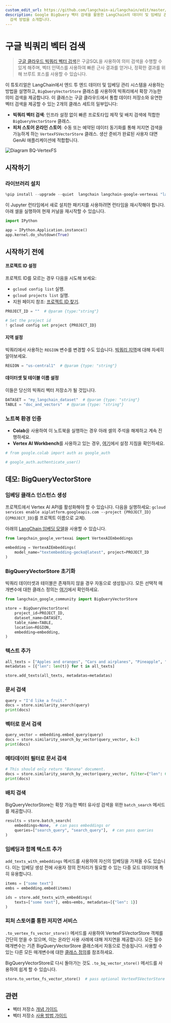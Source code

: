 ```yaml
---
custom_edit_url: https://github.com/langchain-ai/langchain/edit/master/docs/docs/integrations/vectorstores/google_bigquery_vector_search.ipynb
description: Google BigQuery 벡터 검색을 활용한 LangChain의 데이터 및 임베딩 관리 시스템을 통해 확장 가능한 의미
  검색 방법을 소개합니다.
---
```


# 구글 빅쿼리 벡터 검색

> [구글 클라우드 빅쿼리 벡터 검색](https://cloud.google.com/bigquery/docs/vector-search-intro)은 구글SQL을 사용하여 의미 검색을 수행할 수 있게 해주며, 벡터 인덱스를 사용하여 빠른 근사 결과를 얻거나, 정확한 결과를 위해 브루트 포스를 사용할 수 있습니다.

이 튜토리얼은 LangChain에서 엔드 투 엔드 데이터 및 임베딩 관리 시스템을 사용하는 방법을 설명하고, `BigQueryVectorStore` 클래스를 사용하여 빅쿼리에서 확장 가능한 의미 검색을 제공합니다. 이 클래스는 구글 클라우드에서 통합 데이터 저장소와 유연한 벡터 검색을 제공할 수 있는 2개의 클래스 세트의 일부입니다:
- **빅쿼리 벡터 검색**: 인프라 설정 없이 빠른 프로토타입 제작 및 배치 검색에 적합한 `BigQueryVectorStore` 클래스.
- **피처 스토어 온라인 스토어**: 수동 또는 예약된 데이터 동기화를 통해 저지연 검색을 가능하게 하는 `VertexFSVectorStore` 클래스. 생산 준비가 완료된 사용자 대면 GenAI 애플리케이션에 적합합니다.

![Diagram BQ-VertexFS](/img/d02d482be891fa79a6d59d218105e02e.png)

## 시작하기

### 라이브러리 설치

```python
%pip install --upgrade --quiet  langchain langchain-google-vertexai "langchain-google-community[featurestore]"
```


이 Jupyter 런타임에서 새로 설치한 패키지를 사용하려면 런타임을 재시작해야 합니다. 아래 셀을 실행하여 현재 커널을 재시작할 수 있습니다.

```python
import IPython

app = IPython.Application.instance()
app.kernel.do_shutdown(True)
```


## 시작하기 전에

#### 프로젝트 ID 설정

프로젝트 ID를 모르는 경우 다음을 시도해 보세요:
* `gcloud config list` 실행.
* `gcloud projects list` 실행.
* 지원 페이지 참조: [프로젝트 ID 찾기](https://support.google.com/googleapi/answer/7014113).

```python
PROJECT_ID = ""  # @param {type:"string"}

# Set the project id
! gcloud config set project {PROJECT_ID}
```


#### 지역 설정

빅쿼리에서 사용하는 `REGION` 변수를 변경할 수도 있습니다. [빅쿼리 지역](https://cloud.google.com/bigquery/docs/locations#supported_locations)에 대해 자세히 알아보세요.

```python
REGION = "us-central1"  # @param {type: "string"}
```


#### 데이터셋 및 테이블 이름 설정

이들은 당신의 빅쿼리 벡터 저장소가 될 것입니다.

```python
DATASET = "my_langchain_dataset"  # @param {type: "string"}
TABLE = "doc_and_vectors"  # @param {type: "string"}
```


### 노트북 환경 인증

- **Colab**을 사용하여 이 노트북을 실행하는 경우 아래 셀의 주석을 해제하고 계속 진행하세요.
- **Vertex AI Workbench**를 사용하고 있는 경우, [여기](https://github.com/GoogleCloudPlatform/generative-ai/tree/main/setup-env)에서 설정 지침을 확인하세요.

```python
# from google.colab import auth as google_auth

# google_auth.authenticate_user()
```


## 데모: BigQueryVectorStore

### 임베딩 클래스 인스턴스 생성

프로젝트에서 Vertex AI API를 활성화해야 할 수 있습니다. 다음을 실행하세요:
`gcloud services enable aiplatform.googleapis.com --project {PROJECT_ID}`
(`{PROJECT_ID}`를 프로젝트 이름으로 교체).

아래의 [LangChain 임베딩 모델](/docs/integrations/text_embedding/)을 사용할 수 있습니다.

```python
from langchain_google_vertexai import VertexAIEmbeddings

embedding = VertexAIEmbeddings(
    model_name="textembedding-gecko@latest", project=PROJECT_ID
)
```


### BigQueryVectorStore 초기화

빅쿼리 데이터셋과 테이블은 존재하지 않을 경우 자동으로 생성됩니다. 모든 선택적 매개변수에 대한 클래스 정의는 [여기](https://github.com/langchain-ai/langchain-google/blob/main/libs/community/langchain_google_community/bq_storage_vectorstores/bigquery.py#L26)에서 확인하세요.

```python
from langchain_google_community import BigQueryVectorStore

store = BigQueryVectorStore(
    project_id=PROJECT_ID,
    dataset_name=DATASET,
    table_name=TABLE,
    location=REGION,
    embedding=embedding,
)
```


### 텍스트 추가

```python
all_texts = ["Apples and oranges", "Cars and airplanes", "Pineapple", "Train", "Banana"]
metadatas = [{"len": len(t)} for t in all_texts]

store.add_texts(all_texts, metadatas=metadatas)
```


### 문서 검색

```python
query = "I'd like a fruit."
docs = store.similarity_search(query)
print(docs)
```


### 벡터로 문서 검색

```python
query_vector = embedding.embed_query(query)
docs = store.similarity_search_by_vector(query_vector, k=2)
print(docs)
```


### 메타데이터 필터로 문서 검색

```python
# This should only return "Banana" document.
docs = store.similarity_search_by_vector(query_vector, filter={"len": 6})
print(docs)
```


### 배치 검색
BigQueryVectorStore는 확장 가능한 벡터 유사성 검색을 위한 `batch_search` 메서드를 제공합니다.

```python
results = store.batch_search(
    embeddings=None,  # can pass embeddings or
    queries=["search_query", "search_query"],  # can pass queries
)
```


### 임베딩과 함께 텍스트 추가

`add_texts_with_embeddings` 메서드를 사용하여 자신의 임베딩을 가져올 수도 있습니다. 이는 임베딩 생성 전에 사용자 정의 전처리가 필요할 수 있는 다중 모드 데이터에 특히 유용합니다.

```python
items = ["some text"]
embs = embedding.embed(items)

ids = store.add_texts_with_embeddings(
    texts=["some text"], embs=embs, metadatas=[{"len": 1}]
)
```


### 피처 스토어를 통한 저지연 서비스
`.to_vertex_fs_vector_store()` 메서드를 사용하여 VertexFSVectorStore 객체를 간단히 얻을 수 있으며, 이는 온라인 사용 사례에 대해 저지연을 제공합니다. 모든 필수 매개변수는 기존 BigQueryVectorStore 클래스에서 자동으로 전송됩니다. 사용할 수 있는 다른 모든 매개변수에 대한 [클래스 정의](https://github.com/langchain-ai/langchain-google/blob/main/libs/community/langchain_google_community/bq_storage_vectorstores/featurestore.py#L33)를 참조하세요.

BigQueryVectorStore로 다시 돌아가는 것도 `.to_bq_vector_store()` 메서드를 사용하여 쉽게 할 수 있습니다.

```python
store.to_vertex_fs_vector_store()  # pass optional VertexFSVectorStore parameters as arguments
```


## 관련

- 벡터 저장소 [개념 가이드](/docs/concepts/#vector-stores)
- 벡터 저장소 [사용 방법 가이드](/docs/how_to/#vector-stores)